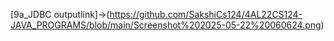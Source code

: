 [9a_JDBC outputlink]->(https://github.com/SakshiCs124/4AL22CS124-JAVA_PROGRAMS/blob/main/Screenshot%202025-05-22%20060624.png)
